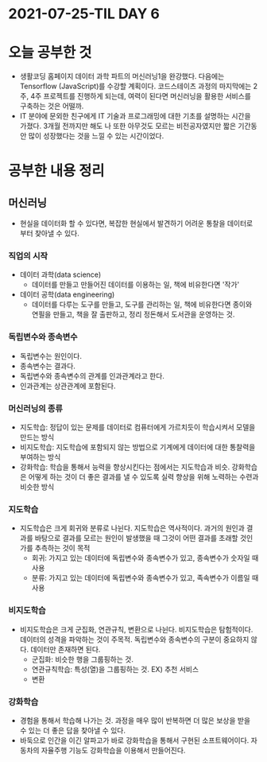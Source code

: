 
# 2021-07-25-TIL DAY 6

# 오늘 공부한 것

- 생활코딩 홈페이지 데이터 과학 파트의 머신러닝1을 완강했다. 다음에는 Tensorflow (JavaScript)를 수강할 계획이다. 코드스테이츠 과정의 마지막에는 2주, 4주 프로젝트를 진행하게 되는데, 여력이 된다면 머신러닝을 활용한 서비스를 구축하는 것은 어떨까.
- IT 분야에 문외한 친구에게 IT 기술과 프로그래밍에 대한 기초를 설명하는 시간을 가졌다. 3개월 전까지만 해도 나 또한 아무것도 모르는 비전공자였지만 짧은 기간동안 많이 성장했다는 것을 느낄 수 있는 시간이었다.

# 공부한 내용 정리

## 머신러닝

- 현실을 데이터화 할 수 있다면, 복잡한 현실에서 발견하기 어려운 통찰을 데이터로부터 찾아낼 수 있다.

### 직업의 시작

- 데이터 과학(data science)
    - 데이터를 만들고 만들어진 데이터를 이용하는 일, 책에 비유한다면 '작가'
- 데이터 공학(data engineering)
    - 데이터를 다루는 도구를 만들고, 도구를 관리하는 일, 책에 비유한다면 종이와 연필을 만들고, 책을 잘 출판하고, 정리 정돈해서 도서관을 운영하는 것.

### 독립변수와 종속변수

- 독립변수는 원인이다.
- 종속변수는 결과다.
- 독립변수와 종속변수의 관계를 인과관계라고 한다.
- 인과관계는 상관관계에 포함된다.

### 머신러닝의 종류

- 지도학습: 정답이 있는 문제를 데이터로 컴퓨터에게 가르치듯이 학습시켜서 모델을 만드는 방식
- 비지도학습: 지도학습에 포함되지 않는 방법으로 기계에게 데이터에 대한 통찰력을 부여하는 방식
- 강화학습: 학습을 통해서 능력을 향상시킨다는 점에서는 지도학습과 비슷. 강화학습은 어떻게 하는 것이 더 좋은 결과를 낼 수 있도록 실력 향상을 위해 노력하는 수련과 비슷한 방식

### 지도학습

- 지도학습은 크게 회귀와 분류로 나뉜다. 지도학습은 역사적이다. 과거의 원인과 결과를 바탕으로 결과를 모르는 원인이 발생했을 때 그것이 어떤 결과를 초래할 것인가를 추측하는 것이 목적
    - 회귀: 가지고 있는 데이터에 독립변수와 종속변수가 있고, 종속변수가 숫자일 때 사용
    - 분류: 가지고 있는 데이터에 독립변수와 종속변수가 있고, 족속변수가 이름일 때 사용

### 비지도학습

- 비지도학습은 크게 군집화, 연관규칙, 변환으로 나뉜다. 비지도학습은 탐험적이다. 데이터의 성격을 파악하는 것이 주목적. 독립변수와 종속변수의 구분이 중요하지 않다. 데이터만 존재하면 된다.
    - 군집화: 비슷한 행을 그룹핑하는 것.
    - 연관규칙학습: 특성(열)을 그룹핑하는 것. EX) 추천 서비스
    - 변환

### 강화학습

- 경험을 통해서 학습해 나가는 것. 과정을 매우 많이 반복하면 더 많은 보상을 받을 수 있는 더 좋은 답을 찾아낼 수 있다.
- 바둑으로 인간을 이긴 알파고가 바로 강화학습을 통해서 구현된 소프트웨어이다. 자동차의 자율주행 기능도 강화학습을 이용해서 만들어진다.
